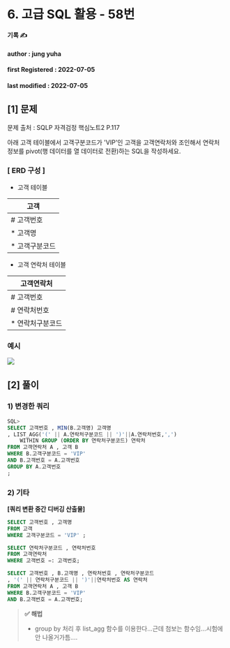 # 6. 고급 SQL 활용 - 58번

**기록 ✍️**

#### author : jung yuha

#### **first Registered : 2022-07-05**

#### last modified : **2022-07-05**

## \[1] 문제



문제 출처 : SQLP 자격검정 핵심노트2 P.117

아래 고객 테이블에서 고객구분코드가 'VIP'인 고객을 고객연락처와 조인해서 연락처 정보를 pivot(행 데이터를 열 데이터로 전환)하는 SQL을 작성하세요.

### \[ ERD 구성 ] <a href="#erd" id="erd"></a>

* 고객 테이블

| 고객        |
| --------- |
| # 고객번호    |
| \* 고객명    |
| \* 고객구분코드 |

* 고객 연락처 테이블

| 고객연락처      |
| ---------- |
| # 고객번호     |
| # 연락처번호    |
| \* 연락처구분코드 |

### 예시 <a href="#undefined" id="undefined"></a>

![](https://velog.velcdn.com/images/yooha9621/post/4df544d8-f9fa-4dbe-8684-c494ae52d80e/image.png)

## \[2] 풀이



### 1) 변경한 쿼리 <a href="#1" id="1"></a>

```sql
SQL> 
SELECT 고객번호 , MIN(B.고객명) 고객명
, LIST_AGG('(' || A.연락처구분코드 || ')'||A.연락처번호,',')
	WITHIN GROUP (ORDER BY 연락처구분코드) 연락처
FROM 고객연락처 A , 고객 B
WHERE B.고객구분코드 = 'VIP'
AND B.고객번호 = A.고객번호
GROUP BY A.고객번호
;
```

### 2) 기타 <a href="#2" id="2"></a>

**\[쿼리 변환 중간 디버깅 산출물]**

```sql
SELECT 고객번호 , 고객명
FROM 고객
WHERE 고객구분코드 = 'VIP' ;

SELECT 연락처구분코드 , 연락처번호
FROM 고객연락처
WHERE 고객번호 =: 고객번호;

SELECT 고객번호 , B.고객명 , 연락처번호 , 연락처구분코드
, '(' || 연락처구분코드 || ')'||연락처번호 AS 연락처
FROM 고객연락처 A , 고객 B
WHERE B.고객구분코드 = 'VIP'
AND B.고객번호 = A.고객번호;
```

> **✅ 해법**
>
> * group by 처리 후 list\_agg 함수를 이용한다...근데 첨보는 함수임...시험에 안 나올거가틈....
